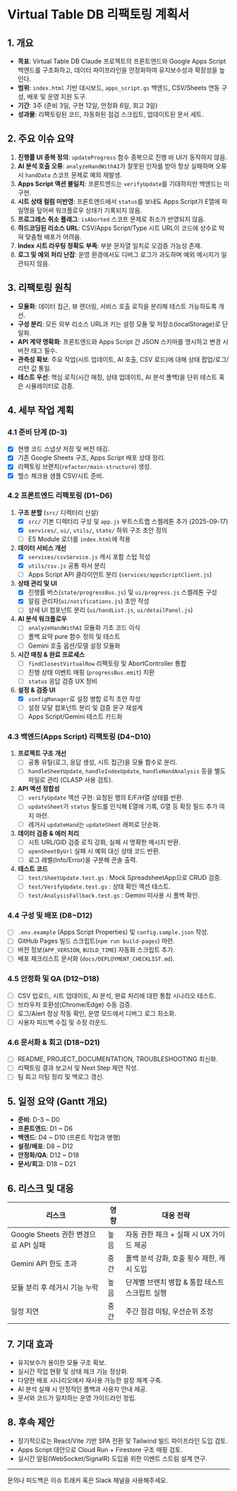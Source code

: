 # Virtual Table DB 리팩토링 계획서

## 1. 개요
- **목표**: Virtual Table DB Claude 프로젝트의 프론트엔드와 Google Apps Script 백엔드를 구조화하고, 데이터 파이프라인을 안정화하여 유지보수성과 확장성을 높인다.
- **범위**: `index.html` 기반 대시보드, `apps_script.gs` 백엔드, CSV/Sheets 연동 구성, 배포 및 운영 지원 도구.
- **기간**: 3주 (준비 3일, 구현 12일, 안정화 6일, 회고 3일)
- **성과물**: 리팩토링된 코드, 자동화된 점검 스크립트, 업데이트된 문서 세트.

## 2. 주요 이슈 요약
1. **진행률 UI 중복 정의**: `updateProgress` 함수 중복으로 진행 바 UI가 동작하지 않음.
2. **AI 분석 호출 오류**: `analyzeHandWithAI`가 잘못된 인자를 받아 항상 실패하며 오류 시 `handData` 스코프 문제로 예외 재발생.
3. **Apps Script 액션 불일치**: 프론트엔드는 `verifyUpdate`를 기대하지만 백엔드는 미구현.
4. **시트 상태 컬럼 미반영**: 프론트엔드에서 `status`를 보내도 Apps Script가 E열에 파일명을 덮어써 워크플로우 상태가 기록되지 않음.
5. **프로그레스 취소 플래그**: `isAborted` 스코프 문제로 취소가 반영되지 않음.
6. **하드코딩된 리소스 URL**: CSV/Apps Script/Type 시트 URL이 코드에 상수로 박혀 맞춤형 배포가 어려움.
7. **Index 시트 라우팅 정확도 부족**: 부분 문자열 일치로 오검증 가능성 존재.
8. **로그 및 예외 처리 난잡**: 운영 환경에서도 디버그 로그가 과도하며 예외 메시지가 일관되지 않음.

## 3. 리팩토링 원칙
- **모듈화**: 데이터 접근, 뷰 렌더링, 서비스 호출 로직을 분리해 테스트 가능하도록 개선.
- **구성 분리**: 모든 외부 리소스 URL과 키는 설정 모듈 및 저장소(localStorage)로 단일화.
- **API 계약 명확화**: 프론트엔드와 Apps Script 간 JSON 스키마를 명시하고 변경 시 버전 태그 필수.
- **관측성 확보**: 주요 작업(시트 업데이트, AI 호출, CSV 로드)에 대해 상태 팝업/로그/리턴 값 통일.
- **테스트 우선**: 핵심 로직(시간 매칭, 상태 업데이트, AI 분석 폴백)을 단위 테스트 혹은 시뮬레이터로 검증.

## 4. 세부 작업 계획

### 4.1 준비 단계 (D-3)
- [x] 현행 코드 스냅샷 저장 및 버전 태깅.
- [x] 기존 Google Sheets 구조, Apps Script 배포 상태 정리.
- [x] 리팩토링 브랜치(`refactor/main-structure`) 생성.
- [x] 헬스 체크용 샘플 CSV/시트 준비.

### 4.2 프론트엔드 리팩토링 (D1~D6)
1. **구조 분할** (`src/` 디렉터리 신설)
   - [x] `src/` 기본 디렉터리 구성 및 `app.js` 부트스트랩 스켈레톤 추가 (2025-09-17)
   - [x] `services/`, `ui/`, `utils/`, `state/` 하위 구조 초안 정의
   - [ ] ES Module 로더를 `index.html`에 적용
2. **데이터 서비스 개선**
   - [x] `services/csvService.js` 캐시 포함 스텁 작성
   - [x] `utils/csv.js` 공통 파서 분리
   - [ ] Apps Script API 클라이언트 분리 (`services/appsScriptClient.js`)
3. **상태 관리 및 UI**
   - [x] 진행률 버스(`state/progressBus.js`) 및 `ui/progress.js` 스켈레톤 구성
   - [x] 알림 관리자(`ui/notifications.js`) 초안 작성
   - [ ] 상세 UI 컴포넌트 분리 (`ui/handList.js`, `ui/detailPanel.js`)
4. **AI 분석 워크플로우**
   - [ ] `analyzeHandWithAI` 모듈화 기초 코드 이식
   - [ ] 폴백 요약 pure 함수 정의 및 테스트
   - [ ] Gemini 호출 옵션/모델 설정 모듈화
5. **시간 매칭 & 완료 프로세스**
   - [ ] `findClosestVirtualRow` 리팩토링 및 AbortController 통합
   - [ ] 진행 상태 이벤트 매핑 (`progressBus.emit`) 치환
   - [ ] `status` 응답 검증 UX 정비
6. **설정 & 검증 UI**
   - [x] `configManager`로 설정 병합 로직 초안 작성
   - [ ] 설정 모달 컴포넌트 분리 및 검증 문구 재설계
   - [ ] Apps Script/Gemini 테스트 카드화

### 4.3 백엔드(Apps Script) 리팩토링 (D4~D10)
1. **프로젝트 구조 개선**
   - [ ] 공통 유틸(로그, 응답 생성, 시트 접근)을 모듈 함수로 분리.
   - [ ] `handleSheetUpdate`, `handleIndexUpdate`, `handleHandAnalysis` 등을 별도 파일로 관리 (CLASP 사용 검토).
2. **API 액션 정합성**
   - [ ] `verifyUpdate` 액션 구현: 요청된 행의 E/F/H열 상태를 반환.
   - [ ] `updateSheet`가 `status` 필드를 인식해 E열에 기록, G열 등 확장 필드 추가 여지 마련.
   - [ ] 레거시 `updateHand`는 `updateSheet` 래퍼로 단순화.
3. **데이터 검증 & 에러 처리**
   - [ ] 시트 URL/GID 검증 로직 강화, 실패 시 명확한 메시지 반환.
   - [ ] `openSheetByUrl` 실패 시 예외 대신 상태 코드 반환.
   - [ ] 로그 레벨(Info/Error)을 구분해 콘솔 출력.
4. **테스트 코드**
   - [ ] `test/SheetUpdate.test.gs` : Mock SpreadsheetApp으로 CRUD 검증.
   - [ ] `test/VerifyUpdate.test.gs` : 상태 확인 액션 테스트.
   - [ ] `test/AnalysisFallback.test.gs` : Gemini 미사용 시 폴백 확인.

### 4.4 구성 및 배포 (D8~D12)
- [ ] `.env.example` (Apps Script Properties) 및 `config.sample.json` 작성.
- [ ] GitHub Pages 빌드 스크립트(`npm run build-pages`) 마련.
- [ ] 버전 정보(`APP_VERSION`, `BUILD_TIME`) 자동화 스크립트 추가.
- [ ] 배포 체크리스트 문서화 (`docs/DEPLOYMENT_CHECKLIST.md`).

### 4.5 안정화 및 QA (D12~D18)
- [ ] CSV 업로드, 시트 업데이트, AI 분석, 완료 처리에 대한 통합 시나리오 테스트.
- [ ] 브라우저 호환성(Chrome/Edge) 수동 검증.
- [ ] 로그/Alert 정상 작동 확인, 운영 모드에서 디버그 로그 최소화.
- [ ] 사용자 피드백 수집 및 수정 라운드.

### 4.6 문서화 & 회고 (D18~D21)
- [ ] README, PROJECT_DOCUMENTATION, TROUBLESHOOTING 최신화.
- [ ] 리팩토링 결과 보고서 및 Next Step 제안 작성.
- [ ] 팀 회고 미팅 정리 및 백로그 갱신.

## 5. 일정 요약 (Gantt 개요)
- **준비**: D-3 ~ D0
- **프론트엔드**: D1 ~ D6
- **백엔드**: D4 ~ D10 (프론트 작업과 병행)
- **설정/배포**: D8 ~ D12
- **안정화/QA**: D12 ~ D18
- **문서/회고**: D18 ~ D21

## 6. 리스크 및 대응
| 리스크 | 영향 | 대응 전략 |
| --- | --- | --- |
| Google Sheets 권한 변경으로 API 실패 | 높음 | 자동 권한 체크 + 실패 시 UX 가이드 제공 |
| Gemini API 한도 초과 | 중간 | 폴백 분석 강화, 호출 횟수 제한, 캐시 도입 |
| 모듈 분리 후 레거시 기능 누락 | 높음 | 단계별 브랜치 병합 & 통합 테스트 스크립트 실행 |
| 일정 지연 | 중간 | 주간 점검 미팅, 우선순위 조정 |

## 7. 기대 효과
- 유지보수가 용이한 모듈 구조 확보.
- 실시간 작업 현황 및 상태 체크 기능 정상화.
- 다양한 배포 시나리오에서 재사용 가능한 설정 체계 구축.
- AI 분석 실패 시 안정적인 폴백과 사용자 안내 제공.
- 문서와 코드가 일치하는 운영 가이드라인 정립.

## 8. 후속 제안
- 장기적으로는 React/Vite 기반 SPA 전환 및 Tailwind 빌드 파이프라인 도입 검토.
- Apps Script 대안으로 Cloud Run + Firestore 구조 매핑 검토.
- 실시간 알림(WebSocket/SignalR) 도입을 위한 이벤트 스트림 설계 연구.

---
문의나 피드백은 이슈 트래커 혹은 Slack 채널을 사용해주세요.
